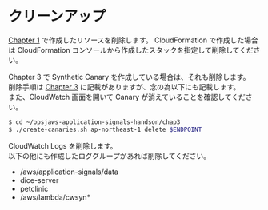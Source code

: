 # クリーンアップ

[Chapter 1](./chap1.md) で作成したリソースを削除します。
CloudFormation で作成した場合は CloudFormation コンソールから作成したスタックを指定して削除してください。

Chapter 3 で Synthetic Canary を作成している場合は、それも削除します。  
削除手順は [Chapter 3](./chap3.md) に記載がありますが、念の為以下にも記載します。  
また、CloudWatch 画面を開いて Canary が消えていることを確認してください。  

```bash
$ cd ~/opsjaws-application-signals-handson/chap3
$ ./create-canaries.sh ap-northeast-1 delete $ENDPOINT
```

CloudWatch Logs を削除します。  
以下の他にも作成したロググループがあれば削除してください。  

- /aws/application-signals/data
- dice-server
- petclinic
- /aws/lambda/cwsyn*
